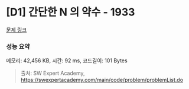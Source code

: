 # [D1] 간단한 N 의 약수 - 1933 

[문제 링크](https://swexpertacademy.com/main/code/problem/problemDetail.do?contestProbId=AV5PhcWaAKIDFAUq) 

### 성능 요약

메모리: 42,456 KB, 시간: 92 ms, 코드길이: 101 Bytes



> 출처: SW Expert Academy, https://swexpertacademy.com/main/code/problem/problemList.do
